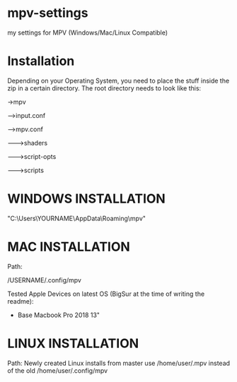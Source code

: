# mpv-settings
my settings for MPV (Windows/Mac/Linux Compatible)

# Installation
Depending on your Operating System, you need to place the stuff inside the zip in a certain directory.
The root directory needs to look like this:

->mpv

-->input.conf

-->mpv.conf

--->shaders

--->script-opts

--->scripts

# WINDOWS INSTALLATION
"C:\Users\YOURNAME\AppData\Roaming\mpv"

# MAC INSTALLATION
Path:

/USERNAME/.config/mpv

Tested Apple Devices on latest OS (BigSur at the time of writing the readme):

- Base Macbook Pro 2018 13"


# LINUX INSTALLATION
Path:
Newly created Linux installs from master use /home/user/.mpv instead of the old /home/user/.config/mpv
